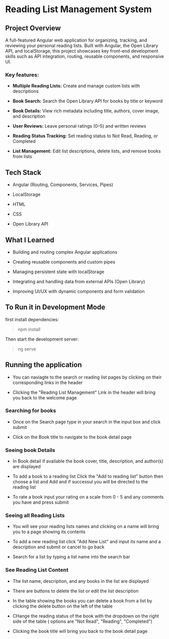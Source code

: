 # Reading List Management System

## Project Overview
A full-featured Angular web application for organizing, tracking, and reviewing your personal reading lists. Built with Angular, the Open Library API, and localStorage, this project showcases key front-end development skills such as API integration, routing, reusable components, and responsive UI.

### Key features:

- **Multiple Reading Lists:** Create and manage custom lists with descriptions

- **Book Search:** Search the Open Library API for books by title or keyword

- **Book Details:** View rich metadata including title, authors, cover image, and description

- **User Reviews:** Leave personal ratings (0–5) and written reviews

- **Reading Status Tracking:** Set reading status to Not Read, Reading, or Completed

- **List Management:** Edit list descriptions, delete lists, and remove books from lists

## Tech Stack

- Angular (Routing, Components, Services, Pipes)

- LocalStorage

- HTML

- CSS

- Open Library API

## What I Learned

- Building and routing complex Angular applications

- Creating reusable components and custom pipes

- Managing persistent state with localStorage

- Integrating and handling data from external APIs (Open Library)
  
- Improving UI/UX with dynamic components and form validation


## To Run it in Development Mode

first install dependencies:

> npm install

Then start the development server:

> ng serve

## Running the application

- You can naviagte to the search or reading list pages by clicking on their corresponding links in the header

- Clicking the "Reading List Management" Link in the header will bring you back to the welcome page

### Searching for books

- Once on the Search page type in your search in the input box and click submit

- Click on the Book title to navigate to the book detail page

### Seeing book Details

- In Book detail if available the book cover, title, description, and author(s) are displayed

- To add a book to a reading list Click the "Add to reading list" button then choose a list and Add and if successul you will be directed to the reading list

- To rate a book input your rating on a scale from 0 - 5 and any comments you have and press submit

### Seeing all Reading Lists

- You will see your reading lists names and clicking on a name will bring you to a page showing its contents

- To add a new reading list click "Add New List" and input its name and a description and submit or cancel to go back

- Search for a list by typing a list name into the search bar 

### See Reading List Content

- The list name, description, and any books in the list are displayed

- There are buttons to delete the list or edit the list description

- In the table showing the books you can delete a book from a list by clicking the delete button on the left of the table

- CHange the reading status of the book with the dropdown on the right side of the table ( options are "Not Read", "Reading", "Completed")

- Clicking the book title will bring you back to the book detail page

